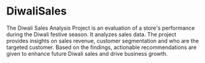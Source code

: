 # DiwaliSales
The Diwali Sales Analysis Project is an evaluation of a store's performance during the Diwali festive season. 
It analyzes sales data.
The project provides insights on sales revenue, customer segmentation and who are the targeted customer.
Based on the findings, actionable recommendations are given to enhance future Diwali sales and drive business growth.
